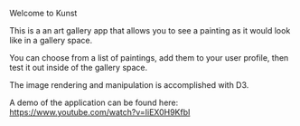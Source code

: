 Welcome to Kunst

This is a an art gallery app that allows you to see a painting as it would look like in a gallery space.

You can choose from a list of paintings, add them to your user profile, then test it out inside of the gallery space.

The image rendering and manipulation is accomplished with D3.

A demo of the application can be found here:
https://www.youtube.com/watch?v=IiEX0H9KfbI
